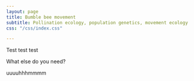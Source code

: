 ```yaml
---
layout: page
title: Bumble bee movement
subtitle: Pollination ecology, population genetics, movement ecology
css: "/css/index.css"

---
```


Test test test

What else do you need?

uuuuhhhmmmm